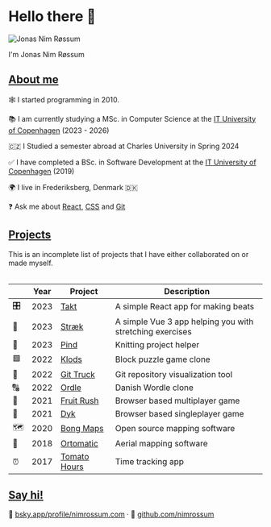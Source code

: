 # Hello there 👋

![Jonas Nim Røssum](https://github.com/nimrossum.png)

I'm Jonas Nim Røssum

## [About me](#about-me)

🕸️ I started programming in 2010.

📚 I am currently studying a MSc. in Computer Science at the [IT University of Copenhagen](https://en.itu.dk) (2023 - 2026)

🇨🇿 I Studied a semester abroad at Charles University in Spring 2024

✅ I have completed a BSc. in Software Development at the [IT University of Copenhagen](https://en.itu.dk) (2019)

🌍 I live in Frederiksberg, Denmark 🇩🇰

❓ Ask me about [React](https://react.dev/), [CSS](https://developer.mozilla.org/en-US/docs/Web/CSS) and [Git](https://git-scm.com/)

## [Projects](#projects)

This is an incomplete list of projects that I have either collaborated on or made myself.
<br/><br/>

| &nbsp; | Year | Project                                                 | Description                                              |
| ------ | ---- | ------------------------------------------------------- | -------------------------------------------------------- |
| 🎛️     | 2023 | [Takt](https://takt.nimrossum.com/)                     | A simple React app for making beats                      |
| 🧍     | 2023 | [Stræk](https://straek.nimrossum.com/)                  | A simple Vue 3 app helping you with stretching exercises |
| 🧶     | 2023 | [Pind](https://pind.nimrossum.com/)                     | Knitting project helper                                  |
| 🟩     | 2022 | [Klods](https://klods.nimrossum.com/)                   | Block puzzle game clone                                  |
| 🚛     | 2022 | [Git Truck](https://git-truck.github.io/git-truck/GitTruckTeaser)    | Git repository visualization tool                        |
| 🔠     | 2022 | [Ordle](https://ordle.nimrossum.com/)                   | Danish Wordle clone                                      |
| 🐒     | 2021 | [Fruit Rush](https://fruit-rush.nimrossum.com/)         | Browser based multiplayer game                           |
| 🦅     | 2021 | [Dyk](https://dyk.nimrossum.com/)                       | Browser based singleplayer game                          |
| 🗺      | 2020 | [Bong Maps](https://github.com/bong-inc/bong-maps)      | Open source mapping software                             |
| 🤖     | 2018 | [Ortomatic](https://apps.dronekompagniet.dk/ortomatic/) | Aerial mapping software                                  |
| ⏰     | 2017 | [Tomato Hours](https://tomato-hours.nimrossum.com/)     | Time tracking app                                        |

## [Say hi!](#say-hi)

🦋 [bsky.app/profile/nimrossum.com](https://bsky.app/profile/nimrossum.com) &middot;
🐙 [github.com/nimrossum](https://github.com/nimrossum)
